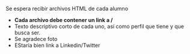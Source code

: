 Se espera recibir archivos HTML de cada alumno

* **Cada archivo debe contener un link a /**
* Texto descriptivo corto de cada uno, así como perfil que tiene y que busca ser.
* Se agradece foto
* EStaría bien link a Linkedin/Twitter

